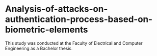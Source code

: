 # Analysis-of-attacks-on-authentication-process-based-on-biometric-elements
This study was conducted at the Faculty of Electrical and Computer Engineering as a Bachelor thesis.
